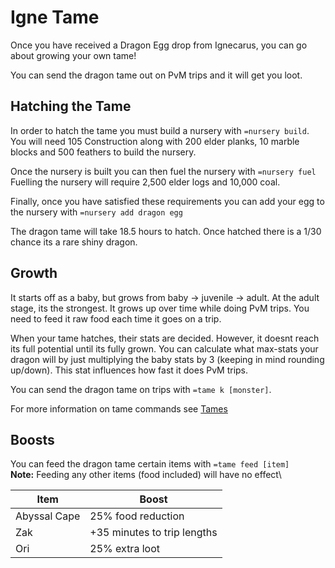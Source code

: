 # Igne Tame

Once you have received a Dragon Egg drop from Ignecarus, you can go about growing your own tame!

You can send the dragon tame out on PvM trips and it will get you loot.

## Hatching the Tame

In order to hatch the tame you must build a nursery with `=nursery build`.\
You will need 105 Construction along with 200 elder planks, 10 marble blocks and 500 feathers to build the nursery.&#x20;

Once the nursery is built you can then fuel the nursery with `=nursery fuel`\
Fuelling the nursery will require 2,500 elder logs and 10,000 coal.

Finally, once you have satisfied these requirements you can add your egg to the nursery with `=nursery add dragon egg`

The dragon tame will take 18.5 hours to hatch. Once hatched there is a 1/30 chance its a rare shiny dragon.

## Growth

It starts off as a baby, but grows from baby -> juvenile -> adult. At the adult stage, its the strongest. It grows up over time while doing PvM trips. You need to feed it raw food each time it goes on a trip.

When your tame hatches, their stats are decided. However, it doesnt reach its full potential until its fully grown. You can calculate what max-stats your dragon will by just multiplying the baby stats by 3 (keeping in mind rounding up/down). This stat influences how fast it does PvM trips.

You can send the dragon tame on trips with `=tame k [monster]`.

For more information on tame commands see [Tames](../../custom-items/tames.md)

## Boosts

You can feed the dragon tame certain items with `=tame feed [item]`\
**Note:** Feeding any other items (food included) will have no effect\


| Item         | Boost                       |
| ------------ | --------------------------- |
| Abyssal Cape | 25% food reduction          |
| Zak          | +35 minutes to trip lengths |
| Ori          | 25% extra loot              |
